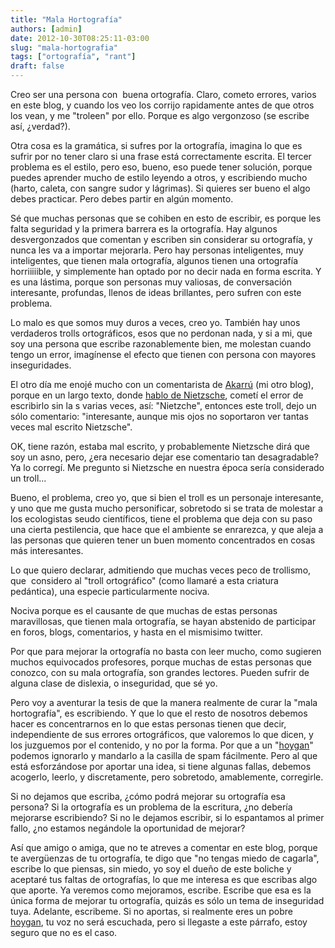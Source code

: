 ```yaml
---
title: "Mala Hortografía"
authors: [admin]
date: 2012-10-30T08:25:11-03:00
slug: "mala-hortografia"
tags: ["ortografía", "rant"]
draft: false
---
```


Creo ser una persona con  buena ortografía. Claro, cometo errores,
varios en este blog, y cuando los veo los corrijo rapidamente antes de
que otros los vean, y me "troleen" por ello. Porque es algo vergonzoso
(se escribe así, ¿verdad?).

Otra cosa es la gramática, si sufres por la ortografía, imagina lo que
es sufrir por no tener claro si una frase está correctamente escrita. El
tercer problema es el estilo, pero eso, bueno, eso puede tener solución,
porque puedes aprender mucho de estilo leyendo a otros, y escribiendo
mucho (harto, caleta, con sangre sudor y lágrimas). Si quieres ser bueno
el algo debes practicar. Pero debes partir en algún momento.

Sé que muchas personas que se cohiben en esto de escribir, es porque les
falta seguridad y la primera barrera es la ortografía. Hay algunos
desvergonzados que comentan y escriben sin considerar su ortografía, y
nunca les va a importar mejorarla. Pero hay personas inteligentes, muy
inteligentes, que tienen mala ortografía, algunos tienen una ortografía
horriiiiible, y simplemente han optado por no decir nada en forma
escrita. Y es una lástima, porque son personas muy valiosas, de
conversación interesante, profundas, llenos de ideas brillantes, pero
sufren con este problema.

Lo malo es que somos muy duros a veces, creo yo. También hay unos
verdaderos trolls ortográficos, esos que no perdonan nada, y si a mi,
que soy una persona que escribe razonablemente bien, me molestan cuando
tengo un error, imagínense el efecto que tienen con persona con mayores
inseguridades.

El otro día me enojé mucho con un comentarista de
[Akarrú](http://www.akarru.com) (mi otro blog), porque en un largo
texto, donde [hablo de
Nietzsche](https://www.akarru.com/blog/2011/07/17/salome/), 
cometí el error
de escribirlo sin la s varias veces, así: "Nietzche", entonces este
troll, dejo un sólo comentario: "interesante, aunque mis ojos no
soportaron ver tantas veces mal escrito Nietzsche".

OK, tiene razón, estaba mal escrito, y probablemente Nietzsche dirá que
soy un asno, pero, ¿era necesario dejar ese comentario tan desagradable?
Ya lo corregí. Me pregunto si Nietzsche en nuestra época sería
considerado un troll\...

Bueno, el problema, creo yo, que si bien el troll es un personaje
interesante, y uno que me gusta mucho personificar, sobretodo si se
trata de molestar a los ecologistas seudo científicos, tiene el problema
que deja con su paso una cierta pestilencia, que hace que el ambiente se
enrarezca, y que aleja a las personas que quieren tener un buen momento
concentrados en cosas más interesantes.

Lo que quiero declarar, admitiendo que muchas veces peco de trollismo,
que  considero al "troll ortográfico" (como llamaré a esta criatura
pedántica), una especie particularmente nociva.

Nociva porque es el causante de que muchas de estas personas
maravillosas, que tienen mala ortografía, se hayan abstenido de
participar en foros, blogs, comentarios, y hasta en el mismisimo
twitter.

Por que para mejorar la ortografía no basta con leer mucho, como
sugieren muchos equivocados profesores, porque muchas de estas personas
que conozco, con su mala ortografía, son grandes lectores. Pueden sufrir
de alguna clase de dislexia, o inseguridad, que sé yo.

Pero voy a aventurar la tesis de que la manera realmente de curar la
"mala hortografía", es escribiendo. Y que lo que el resto de nosotros
debemos hacer es concentrarnos en lo que estas personas tienen que
decir, independiente de sus errores ortográficos, que valoremos lo que
dicen, y los juzguemos por el contenido, y no por la forma. Por que a un
"[hoygan](http://www.frikipedia.es/friki/HOYGAN)" podemos ignorarlo y
mandarlo a la casilla de spam fácilmente. Pero al que está esforzándose
por aportar una idea, si tiene algunas fallas, debemos acogerlo, leerlo,
y discretamente, pero sobretodo, amablemente, corregirle.

Si no dejamos que escriba, ¿cómo podrá mejorar su ortografía esa
persona? Si la ortografía es un problema de la escritura, ¿no debería
mejorarse escribiendo? Si no le dejamos escribir, si lo espantamos al
primer fallo, ¿no estamos negándole la oportunidad de mejorar?

Así que amigo o amiga, que no te atreves a comentar en este blog, porque
te avergüenzas de tu ortografía, te digo que "no tengas miedo de
cagarla", escribe lo que piensas, sin miedo, yo soy el dueño de este
boliche y aceptaré tus faltas de ortografías, lo que me interesa es que
escribas algo que aporte. Ya veremos como mejoramos, escribe. Escribe
que esa es la única forma de mejorar tu ortografía, quizás es sólo un
tema de inseguridad tuya. Adelante, escribeme. Si no aportas, si
realmente eres un pobre [hoygan](http://www.frikipedia.es/friki/HOYGAN),
tu voz no será escuchada, pero si llegaste a este párrafo, estoy seguro
que no es el caso.
